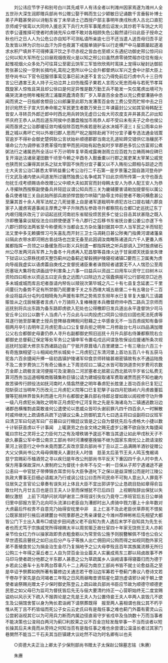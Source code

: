 <!-- { "loadSidebar": true } -->
　　刘公讳应节字子和别号白川其先咸平人有讳全者以判潍州因家焉遂为潍州人全五世孙大深生润即赠兵部尚书公赠公娶于韩而生公少颖敏日记诵数千言垂髫补博士弟子声籍甚癸卯以诗魁东省丁未举进士己酉授户部主事明年庚戌秋虏入古北口直犯京师咸宁侯鸾以大同帅入援总天下兵行大将军事尾虏后诏发火其炒若干车饷之大司农李公谨推择可使者时虏骑充斥众噤不敢对各相顾失色公毅然请行曰此臣子授命之秋也行之日人人为公危公亦自知不可测私语所亲逾七日不还当遣人送吾母归吾手足及发皆以秝为识勿以血汗为异也夜漏下戒服单骑护车以行走横尸中马屡踬屡起道渴求水积尸填井不可得捧潢汗饮之手尽赤视之皆血也至顺义东遇纪功御史邢公惊问曰公何以知大军所在公曰昼观烟夜观火是以知之邢公曰虽然虏零骑焚刼亦往往有烟火起惟视烟火众多处乃可往耳公至密云饷军三军皆欣欣焉时鸾挟上宠得以秘封达御前势张甚公投一空刺长揖均礼鸾衔之思所以中公会升都督炳以军兴乏食中计部大臣上怒夺尚书以下官令冠服领事鸾见事巳前决遂不复言公乃得免前后行虏中凡十三日传言公巳遇害王夫人持子元功泣井上曰伤哉孺子果若人言而父死忠而毋与若死节孝耳既旋家人惊恠且哭且却公徐曰是何足异惟是数万勤王兵不能发一矢仅尾虏出境可为痛哭流涕也明年榷税清江浦厘夙蠹清奇羡厂岁入草直百余金悉以充公费督漕骆中丞闻而贤之一日指郎舍颓目公曰郎廉至此耶为发漕羡百金佐工费公受而贮帑中去之日封识宛然壬子宣大饥奉命赈之军民更生者数万癸丑三年课最封公父如其官母韩配王皆安人寻转员外郎迁郎中时西北用兵转饷无虚日公佐大司农度支井井甚具乙卯出知怀庆府王恭人从而后道东阿侯中丞置盘飱加币焉恭人却不受曰未有夫子之命也侯公闻而亟贤之公治郡缓征敛均徭役除百姓所疾若是秋泌水决城不浸三丬反公雨率众补葺之城以弗坏亡何以外艰归郡人思而尸祝之服除赴阙下时分宜子蕃专选法通金钱鬻官逾岁不得补会御史楚侗耿公言状始补顺德郡郡当南北孔道轮蹄交错供亿浩穰民不堪命公力为调停省浮费革侵均里甲而民间始有起色矣时岁旱郡邑多饥公仿富郑公煮粥法行之诸属邑所全活以千万计明年复旱斋戒露祷澍雨立应百姓为立祷雨神应碑巳复开溶达沽诸泉灌田数千顷至今赖之辛酉冬入觐垂橐以行郡之属吏某太宰某公戚党也狭而贫公廉得其状系之狱太宰固不快而分宜子蕃又以不入贿衔公颇相与踪迹之而士大夫言公治□甚悉太宰转益重公考公治行二千石第一是岁景藩之国自潞河登舟护行文武及诸内使从间道发所过骚然独畏公名争戒其下曰此京师所传第一太守也亟去勿扰壬戌考绩赐诰命改赠公父中顺大夫如其官而封母韩太安人为恭人配王安人为恭人寻擢陜西按察副使备兵井陉廷议谓公知兵而三关为畿辅要害请勑加提督衔以属公备兵使者辖三关自此始所部兵故骄悍尝脱巾哄辕门胁辱主帅前使者不敢问横愈甚公至廉其首十余人用军法杖之几死徙塞上自是诸军遂戢明年虏犯古壮口提右辅六郡良家子入援虏宵遁事闻主厚赉之甲子升陜西左参政寻升都察院右佥都□史巡抚辽东丁内艰归隆庆改元丁卯诏起巡抚河南初东省赋役烦苦民多亡徙公目击其状甚隐之既入汴即檄藩臬议赋役法佥曰顾使便遂下令八郡行之后移书东省抚台姜公姜公亦遂下令六郡行顾役法两省至今称便焉汴当都会五方杂处藩封据其中宗人当军民之半而轻犯法又里中多无赖彍悍习弓矢喜乱而开封三卫士马凋耗日甚公陟夷门指黄河谓诸藩臬曰隔此衣带水即河朔古昔战场也岂宜无备至此因调汝南睢陈诸道兵六千人更番入练属都指挥一员领之以备缓急而以彰义兵别遣一都指挥统之听兵部调入卫时报虏破石州公尽发两河兵军界上为备冬十月虏再入犯昌黎等县烽火达于甘泉顺天抚臣坐失律下狱诏以公原秩抚顺天整饬蓟州边备蓟近辇毂拥护陵寝视诸镇□要而三卫属夷为虏向导觇我虚实以语虏葢自庚戌之变督抚诸臣重者诛戮轻者谴罢无不人人惴恐公至周历塞垣大集将佐讲画战守利害条上六事一曰益兵以资战二曰用车以资守三曰树木以资险四曰柜水以资运五曰定兵食之远图六曰除边方之宿蠹俱报可公行部视京□近邑多未城或城而库且圯者亟请内帑佐以赎锐次第毕城之凡二十有七县复念延袤二千里间蔓衍为备势不足有所禁御乃阨要害于关之东西缮大城五砦堡二十有五墩台千二百余设将益兵分屯列戍相犄角为声援有率然之势焉京东频年水巳复旱复大蝗凡三请蠲赈皆从之戊辰候塞者言虏八十万骑将入复棒棰崖本兵檄督府帅中西二路兵卫京师而巡抚别将兵出东路为备东路即虏欲入犯处也公得檄即日发兵道出永平逢督饷少司马安丘辛公曰公以数千人当虏八十万众此与以肉投虎口伺异公徐应曰固也死法死虏等耳遂行驰至部署吏士授兵登陴昼夜睥睨问慰藉之士卒感奋无不一当百虏觇知有备徘徊两月卒引去明年正月虏犯青山口公复督兵拒之明年二月修敌台七月以四品满加赠公父右佥都御史母妻仍恭人寻升右副都御史照旧巡抚十月升兵部右侍兼都察院右佥都御史总督蓟辽保定等处军务公之镇申军令置屯戍远间谍急牧保设应援诸所条次视巡抚时加密大修京东西诸路边自广宁抵开原葺墙八百里建堡二十有三墩台六百三十有奇旌旗相望刁斗相闻屹然长城矣十二月虏犯辽东清河堡上首功五百八十有五获马驼各六百余捷闻升捧一级初昌镇护陵诸军仰食京师转输甚艰密镇故有水不通运陆挽不及二舍岁费饷三万有奇公循水上下周览叹曰二镇之水皆可取饷道柰何岁费司农数万金即上疏极言浚河便报可及浚潮白二河淤塞者北抵密云西北抵巩华岁省公私费无算河西务当运道咽喉商贩辏集称巨镇公请为建城役取诸军费取诸贾而民不知也畿内故苦驿传行顾役法如抚河南时人情翕然便之明年春虏犯长胜堡上首功百余巳复犯辽阳斩获过当明年万历改元三月虏犯义院等口巳复犯拏子谷四月犯铁岭六月虏酋董狐狸等犯桃林界皆失利而遁七月升右都御史兼兵部右侍郎总督如故以阅视修守功升俸一级八月虏犯长海败之明年正月虏犯中辽河复败之先是东海诸岛为二镇逋逃数沿边诸郡邑横罹剽卤莫敢谁何公遣使论以恩威众皆叩头谢前罪凡四千四百余人一时解散时戚帅继光上疏请练兵疏下边镇议公条上防御机宜凡七曰选主将曰设副将曰议班军曰清卫军曰勾逃军曰广召募曰议行粮廷议皆是之公自为督抚先后与虏格大小捷以数十计斩获首虏以千计事闻　上辄褒劳之白金文绮之赐无虚岁公雅不欲自张大每捷闻辄曰宗社之灵将士之力臣何力之有及增秩锡予逡巡不敢当其退让如此甲戌秋天子不欲久暴露公军中晋公南京工部尚书时河漕梗塞挽输不继为国家东南忧公上疏请浚胶莱河上锐意行之中作未竟而罢乙亥改京营兵部尚书丁丑以正二品满赐羊酒钞锭赠公大父父俱尚书公大母母俱赠夫人妻封夫人时值　慈圣太后圣节王夫人鸣玉曳裾谒　慈宁宫赐彩币榼酒劳之寻以疾归是年改公刑部尚书平反天下重囚四千余人时中贵人保方用事保故深州人隶制府公为督抚十余年不与交一剌一日保从子邦宁遇诸途不避公恚曰一中官犹子带俸锦衣耳柰何与大臣争道叱下之保以是益深憾公而是时江陵公执政大曹事无巨细必请裁决乃行或讽公往公曰吾所司民命不可狥人意出入人罪竟不往居矢之言官论公章奏有误失对上体且大臣不宜出郭讲学公止恳疏目劾如章得俞旨致仕时九月廿五日也是日王夫人讣至而保憾犹不巳后四日　上视朝陛辞出保犹以失朝仪激怒　上前下鸿胪问状鸿胪谢言二序班误引失仪乃竟夺二序班官后五日公单骑归里中邸报方至乃北向叩头流涕曰老臣自为漕郎时出入虏骑中戮力塞上十余年数对大虏最后忤权贵不自意完乃始得安枕里中非　主上仁圣不及此老臣伏草莽死不恨矣公既家居好引掖后进建麓台书院羣郡邑之秀亲课督之今潍州荐绅彬彬后先相望大都皆公门下士出入乘布□或徒步田间遇父老不自知为贵人遇后末学不自知具为先生长者也而尤笃于宗族戚党所得禄赐太半以周贫赈乏故仕宦四十年家无饶赀王夫人亦躬亲节俭女红力作以操家政即贵衣粗食粝以为常至佐公施予则脱簪解佩不惜也公伯父早世遗孤且瞽抚之如巳出后分产与子等族人出亡佣田间公购而得之如视同胞外家兄弟不善殖食贫公为捐金治生金尽乃复捐地予之公大母李殁且百年其族属流移无所归公购三十年得之渠丘者三人自为贷百金治业葢夫人实襄成焉东三郡以舄卤故事不养马印马使者疏分他郡之半东郡人甚患之公为草疏属乡人诣阙请事得寝葢归而为德于乡若此公悬车十五年两台荐章凡十二上再征为南京工部尚书皆不就士论愈益高之至是卒诏予祭葬如例所著有纂修边关通志若干卷沿边军筹若干卷蓟门奏议八卷诗文若干卷存于家先是白河竭者三年殁之日风雨昼晦昔贤殒星化碧岂虚语邪讣闻于朝上使使者谕祭赐兆赠太子少保时御史陈登云上疏曰故兵部尚书臣应节故为顺德守顺德吏民思之如父母巳为监司为督抚皆后先无与俪大要清约持正一心营职始终无二度宜赐谥劝以风示天下疏入不报舆论是之先是王夫人为公置侍妾王夫人卒两人哀毁几不欲生及公捐馆舍誓以身为殉长君诣阙下请祭葬既得　报至两人喜相谓也我公其不朽乎惟从死丁且不朽皆缢而死公子女云云史氏曰有是哉任事之难也蓟门外葢有雾灵山云公尝躬诣视其它以为可用兵力断而内属边径直易守岁省戍卒及刍饷数十万而当事者不能决策也公浚舄白两河为蓟□利胶莱之议不百金岂轻发哉举事一不当而谈者以短长操其后夫未竟而从旁持之何知当否有是哉任事之难也余尝谓公温温长者过其家门巷閴然不能当二千石夫其当巨镇建大议屹然不动为时名卿有以也夫 

　　○资德大夫正治上卿太子少保刑部尚书赠太子太保赵公锦墓志铭（朱赓） 

　　朱赓 
